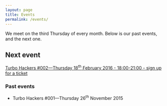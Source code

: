 ```yaml
---
layout: page
title: Events
permalink: /events/
---
```


We meet on the third Thursday of every month. Below is our past events, and the next one.

<div class="well">
	<h2>Next event</h2>
	<a href="https://www.eventbrite.co.uk/e/turbo-hackers-002-tickets-21044306086">Turbo Hackers #002&mdash;Thursday 18<sup>th</sup> February 2016 - 18:00-21:00 - sign up for a ticket</a>
</div>

<h3>Past events</h3>

<ul>
	<li>Turbo Hackers #001&mdash;Thursday 26<sup>th</sup> November 2015</li>
</ul>
